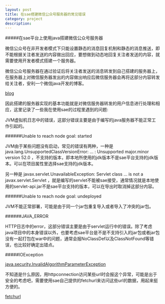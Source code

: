 ```yaml
---
layout: post
title: 在sae搭建微信公众号服务器的常见错误
category: project
description:  
---
```


#####在sae平台上使用java搭建微信公众号服务器

微信公众号在非开发者模式下只能设置静态的消息回复机制和静态的消息推送，即不能根据关注者发送的内容做出回应，要想做到动态地回复关注者发送的内容，就需要使用开发者模式搭建一个服务器。

微信公众号服务器在通过验证后将关注者发送的消息转发到自己搭建的服务器上，在服务器上对微信服务器发出的内容做出响应后微信服务器会再将这部分内容转发给关注者，安利一个微信java开发的博客。

[blog](http://blog.csdn.net/lyq8479/article/category/1366622)

因此搭建的服务器实现的基本功能就是对微信服务器转发的用户信息进行处理和相应，这里记录了一些我在使用sae的过程里遇到的问题:

JVM虚拟机日志中的错误，这部分错误主要是由于编写的java服务器不能正常工作引起的。

######Unable to reach node goal: started

JVM由于某些问题没有启动，常见的错误有两种，一种是 java.lang.UnsupportedClassVersionError: ... : Unsupported major.minor version 52.0 ，不支持的版本，即本地所使用的jdk版本不是sae平台支持的jdk版本。可以在项目属性里选择sae支持的jdk版本。

另一种是 javax.servlet.UnavailableException: Servlet class ... is not a javax.servlet.Servlet ，就是编写的servlet不能被sae接受，通常情况就是本地使用的servlet-api.jar不是sae平台支持的版本，可以在导出时取消掉这部分内容。

######Unable to reach node goal: undeployed

JVM不能正常部署，可能是由于同一个jar包重复导入或者导入了冲突的jar包。

######JAVA_ERROR

HTTP日志中的error，这部分错误主要是由于servlet运行中的错误。除了考虑java项目中的本身错误以外，也要考虑sae平台是不是不支持引入的jar包或者jar包没有一起打包在war中的问题，通常会报NoClassDef以及ClassNotFound等错误，也比较好确定出错点。

#####IOException

[java.security.InvalidAlgorithmParameterException](http://www.cnblogs.com/over140/archive/2013/04/10/3012077.html)

不知道是什么原因，用httpconnection访问某些url时会报这个异常，可能是出于安全的考虑吧，需要使用sae自己提供的fetchurl来访问这些url的数据，用起来挺方便的。

[fetchurl](http://sae4java.sinaapp.com/doc/com/sina/sae/fetchurl/SaeFetchurl.html)